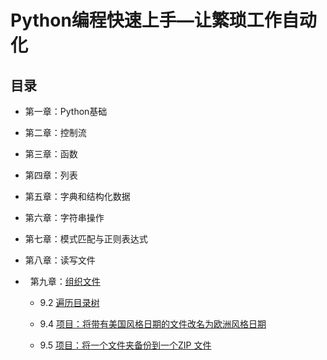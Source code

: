 # Python编程快速上手—让繁琐工作自动化

## 目录

*   第一章：Python基础

*   第二章：控制流

*   第三章：函数

*   第四章：列表

*   第五章：字典和结构化数据

*   第六章：字符串操作

*   第七章：模式匹配与正则表达式

*   第八章：读写文件

*   第九章：[组织文件](./CH9)

    *   9.2 [遍历目录树](https://github.com/CescWang1991/AutoMate_With_Python/blob/master/CH9/folderTree.py)
    
    *   9.4 [项目：将带有美国风格日期的文件改名为欧洲风格日期](https://github.com/CescWang1991/AutoMate_With_Pytho/blob/master/CH9/renameDates.py)
    
    *   9.5 [项目：将一个文件夹备份到一个ZIP 文件](https://github.com/CescWang1991/AutoMate_With_Python/blob/master/CH9/backupToZip.py)
    
